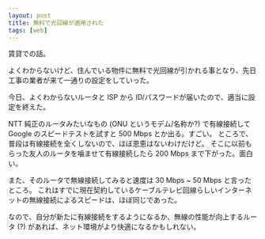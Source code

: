 ```yaml
---
layout: post
title: 無料で光回線が適用された
tags: [web]
---
```


賃貸での話。

よくわからないけど、住んでいる物件に無料で光回線が引かれる事となり、先日工事の業者が来て一通りの設定をしていった。

今日、よくわからないルータと ISP から ID/パスワードが届いたので、適当に設定を終えた。

NTT 純正のルータみたいなもの (ONU というモデム/名称か?) で有線接続して　Google のスピードテストを試すと 500 Mbps とか出る。すごい。
ところで、普段は有線接続を全くしないので、ほぼ恩恵はないわけだけど。
そこに以前もらった友人のルータを噛ませて有線接続したら 200 Mbps まで下がった。面白い。

また、そのルータで無線接続してみると速度は 30 Mbps ~ 50 Mbps と言ったところ。
これはすでに現在契約しているケーブルテレビ回線らしいインターネットの無線接続によるスピードは、ほぼ同じであった。

なので、自分が新たに有線接続をするようになるか、無線の性能が向上するルータ (?) があれば、ネット環境がより快適になるかもしれない。
